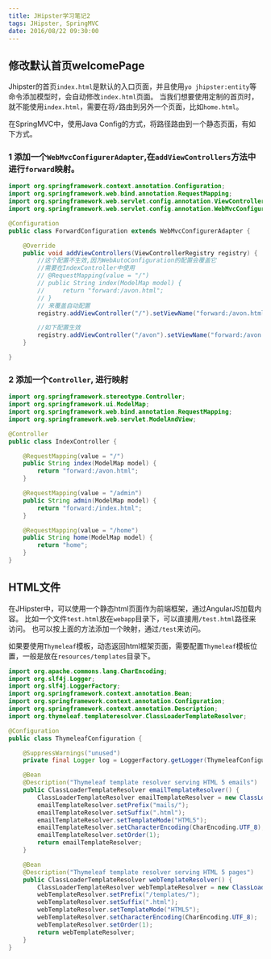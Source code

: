 ```yaml
---
title: JHipster学习笔记2
tags: JHipster, SpringMVC
date: 2016/08/22 09:30:00
---
```


## 修改默认首页welcomePage

Jhipster的首页`index.html`是默认的入口页面，并且使用`yo jhipster:entity`等命令添加模型时，会自动修改`index.html`页面。
当我们想要使用定制的首页时，就不能使用`index.html`，需要在将`/`路由到另外一个页面，比如`home.html`。

在SpringMVC中，使用Java Config的方式，将路径路由到一个静态页面，有如下方式。

### 1 添加一个`WebMvcConfigurerAdapter`,在`addViewControllers`方法中进行`forward`映射。

```java
import org.springframework.context.annotation.Configuration;
import org.springframework.web.bind.annotation.RequestMapping;
import org.springframework.web.servlet.config.annotation.ViewControllerRegistry;
import org.springframework.web.servlet.config.annotation.WebMvcConfigurerAdapter;

@Configuration
public class ForwardConfiguration extends WebMvcConfigurerAdapter {

    @Override
    public void addViewControllers(ViewControllerRegistry registry) {
        //这个配置不生效,因为WebAutoConfiguration的配置会覆盖它
        //需要在IndexController中使用
        // @RequestMapping(value = "/")
        // public String index(ModelMap model) {
        //     return "forward:/avon.html";
        // }
        // 来覆盖自动配置
        registry.addViewController("/").setViewName("forward:/avon.html");

        //如下配置生效
        registry.addViewController("/avon").setViewName("forward:/avon.html");
    }

}

```

### 2 添加一个`Controller`, 进行映射

```java
import org.springframework.stereotype.Controller;
import org.springframework.ui.ModelMap;
import org.springframework.web.bind.annotation.RequestMapping;
import org.springframework.web.servlet.ModelAndView;

@Controller
public class IndexController {

    @RequestMapping(value = "/")
    public String index(ModelMap model) {
        return "forward:/avon.html";
    }

    @RequestMapping(value = "/admin")
    public String admin(ModelMap model) {
        return "forward:/index.html";
    }

    @RequestMapping(value = "/home")
    public String home(ModelMap model) {
        return "home";
    }
}
```

## HTML文件

在JHipster中，可以使用一个静态html页面作为前端框架，通过AngularJS加载内容。
比如一个文件`test.html`放在`webapp`目录下，可以直接用`/test.html`路径来访问。
也可以按上面的方法添加一个映射，通过`/test`来访问。

如果要使用`Thymeleaf`模板，动态返回html框架页面，需要配置`Thymeleaf`模板位置，一般是放在`resources/templates`目录下。

```java
import org.apache.commons.lang.CharEncoding;
import org.slf4j.Logger;
import org.slf4j.LoggerFactory;
import org.springframework.context.annotation.Bean;
import org.springframework.context.annotation.Configuration;
import org.springframework.context.annotation.Description;
import org.thymeleaf.templateresolver.ClassLoaderTemplateResolver;

@Configuration
public class ThymeleafConfiguration {

    @SuppressWarnings("unused")
    private final Logger log = LoggerFactory.getLogger(ThymeleafConfiguration.class);

    @Bean
    @Description("Thymeleaf template resolver serving HTML 5 emails")
    public ClassLoaderTemplateResolver emailTemplateResolver() {
        ClassLoaderTemplateResolver emailTemplateResolver = new ClassLoaderTemplateResolver();
        emailTemplateResolver.setPrefix("mails/");
        emailTemplateResolver.setSuffix(".html");
        emailTemplateResolver.setTemplateMode("HTML5");
        emailTemplateResolver.setCharacterEncoding(CharEncoding.UTF_8);
        emailTemplateResolver.setOrder(1);
        return emailTemplateResolver;
    }

    @Bean
    @Description("Thymeleaf template resolver serving HTML 5 pages")
    public ClassLoaderTemplateResolver webTemplateResolver() {
        ClassLoaderTemplateResolver webTemplateResolver = new ClassLoaderTemplateResolver();
        webTemplateResolver.setPrefix("/templates/");
        webTemplateResolver.setSuffix(".html");
        webTemplateResolver.setTemplateMode("HTML5");
        webTemplateResolver.setCharacterEncoding(CharEncoding.UTF_8);
        webTemplateResolver.setOrder(1);
        return webTemplateResolver;
    }
}
```
